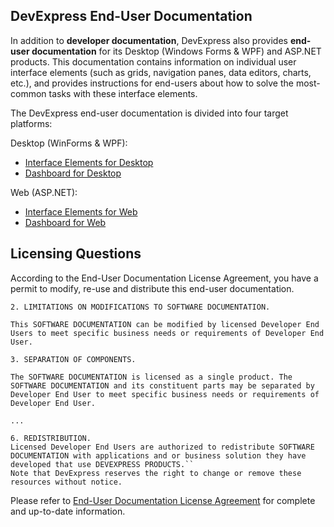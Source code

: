 ## DevExpress End-User Documentation

In addition to **developer documentation**, DevExpress also provides **end-user documentation** for its Desktop (Windows Forms & WPF) and ASP.NET products. This documentation contains information on individual user interface elements (such as grids, navigation panes, data editors, charts, etc.), and provides instructions for end-users about how to solve the most-common tasks with these interface elements.

The DevExpress end-user documentation is divided into four target platforms:

Desktop (WinForms & WPF):
* [Interface Elements for Desktop](interface-elements-for-desktop/articles/README.md)
* [Dashboard for Desktop](dashboard-for-desktop/articles/README.md)

Web (ASP.NET):
* [Interface Elements for Web](interface-elements-for-web/articles/README.md)
* [Dashboard for Web](dashboard-for-web/articles/README.md)

## Licensing Questions
According to the End-User Documentation License Agreement, you have a permit to modify, re-use and distribute this end-user documentation.

```
2. LIMITATIONS ON MODIFICATIONS TO SOFTWARE DOCUMENTATION.

This SOFTWARE DOCUMENTATION can be modified by licensed Developer End Users to meet specific business needs or requirements of Developer End User.

3. SEPARATION OF COMPONENTS.

The SOFTWARE DOCUMENTATION is licensed as a single product. The SOFTWARE DOCUMENTATION and its constituent parts may be separated by Developer End User to meet specific business needs or requirements of Developer End User.

...

6. REDISTRIBUTION.
Licensed Developer End Users are authorized to redistribute SOFTWARE DOCUMENTATION with applications and or business solution they have developed that use DEVEXPRESS PRODUCTS.``
Note that DevExpress reserves the right to change or remove these resources without notice.
```

Please refer to [End-User Documentation License Agreement](https://www.devexpress.com/Support/EULAs/EndUserDocumentation.xml) for complete and up-to-date information.
